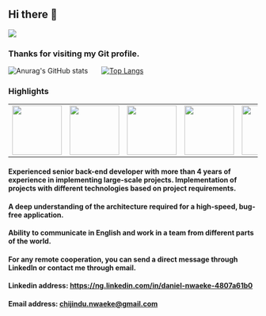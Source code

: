 ## Hi there 👋

![](https://komarev.com/ghpvc/?username=danzisky&color=blueviolet)

### Thanks for visiting my Git profile.




![Anurag's GitHub stats](https://github-readme-stats.vercel.app/api?username=danzisky&show_icons=true&theme=tokyonight)
&nbsp;
&nbsp;
&nbsp;
[![Top Langs](https://github-readme-stats.vercel.app/api/top-langs/?username=danzisky&layout=compact&theme=tokyonight)](https://github.com/anuraghazra/github-readme-stats)


### Highlights
<table>
  <tr>
    <td><img src="https://cdn.iconscout.com/icon/free/png-256/php-99-1175127.png" width="100"></td>
    <td><img src="https://cdn.iconscout.com/icon/free/png-256/laravel-226015.png" width="100"></td>
    <td><img src="https://cdn.iconscout.com/icon/free/png-256/python-2-226051.png" width="100"></td>
    <td><img src="https://cdn.iconscout.com/icon/free/png-64/javascript-24-1174950.png" width="100"></td>
    <td><img src="https://cdn.iconscout.com/icon/free/png-64/typescript-1174965.png" width="100"></td>
    <td><img src="https://cdn.iconscout.com/icon/free/png-64/node-js-1174925.png" width="100"></td>
    <td><img src="https://cdn.iconscout.com/icon/free/png-64/github-170-1175028.png" width="100"></td>
    <td><img src="https://cdn.iconscout.com/icon/free/png-64/visualstudio-1-1174964.png" width="100"></td>
   </tr>
  </table>



#### Experienced senior back-end developer with more than 4 years of experience in implementing large-scale projects. Implementation of projects with different technologies based on project requirements.
  
#### A deep understanding of the architecture required for a high-speed, bug-free application.
#### Ability to communicate in English and work in a team from different parts of the world.
#### For any remote cooperation, you can send a direct message through LinkedIn or contact me through email.

#### Linkedin address: https://ng.linkedin.com/in/daniel-nwaeke-4807a61b0
#### Email address: chijindu.nwaeke@gmail.com

